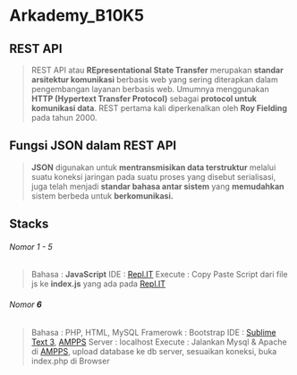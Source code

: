 # Arkademy_B10K5

## REST API
  >REST API atau __**RE**presentational **S**tate **T**ransfer__ merupakan **standar arsitektur komunikasi** berbasis web yang sering diterapkan dalam pengembangan layanan berbasis web. Umumnya menggunakan **HTTP (Hypertext Transfer Protocol)** sebagai **protocol untuk komunikasi data**. REST pertama kali diperkenalkan oleh **Roy Fielding** pada tahun 2000.

## Fungsi JSON dalam REST API
   > **JSON** digunakan untuk **mentransmisikan data terstruktur** melalui suatu koneksi jaringan pada suatu proses yang disebut serialisasi, juga telah menjadi **standar bahasa antar sistem** yang **memudahkan** sistem berbeda untuk **berkomunikasi.**
    
## Stacks
###### Nomor 1 - 5
> Bahasa 	: **JavaScript** 
> IDE 		: [Repl.IT](https://repl.it/languages/javascript)
> Execute	: Copy Paste Script dari file js ke __index.js__ yang ada pada [Repl.IT](https://repl.it/languages/javascript)

###### Nomor **6**
> Bahasa 	: PHP, HTML, MySQL
> Framerowk	: Bootstrap 
> IDE 		: [Sublime Text 3](http://www.sublimetext.com/3), [AMPPS](https://www.ampps.com/)
> Server	: localhost
> Execute	: Jalankan Mysql & Apache di [AMPPS](https://www.ampps.com/), upload database ke db server, sesuaikan koneksi, buka index.php di Browser


